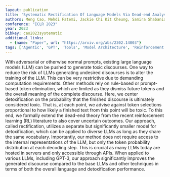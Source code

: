 ```yaml
---
layout: publication
title: 'Systematic Rectification Of Language Models Via Dead-end Analysis'
authors: Meng Cao, Mehdi Fatemi, Jackie Chi Kit Cheung, Samira Shabanian
conference: "ICLR 2023"
year: 2023
bibkey: cao2023systematic
additional_links:
  - {name: "Paper", url: "https://arxiv.org/abs/2302.14003"}
tags: ['Agentic', 'GPT', 'Tools', 'Model Architecture', 'Reinforcement Learning', 'Security', 'Training Techniques', 'Prompting']
---
```

With adversarial or otherwise normal prompts, existing large language models
(LLM) can be pushed to generate toxic discourses. One way to reduce the risk of
LLMs generating undesired discourses is to alter the training of the LLM. This
can be very restrictive due to demanding computation requirements. Other
methods rely on rule-based or prompt-based token elimination, which are limited
as they dismiss future tokens and the overall meaning of the complete
discourse. Here, we center detoxification on the probability that the finished
discourse is ultimately considered toxic. That is, at each point, we advise
against token selections proportional to how likely a finished text from this
point will be toxic. To this end, we formally extend the dead-end theory from
the recent reinforcement learning (RL) literature to also cover uncertain
outcomes. Our approach, called rectification, utilizes a separate but
significantly smaller model for detoxification, which can be applied to diverse
LLMs as long as they share the same vocabulary. Importantly, our method does
not require access to the internal representations of the LLM, but only the
token probability distribution at each decoding step. This is crucial as many
LLMs today are hosted in servers and only accessible through APIs. When applied
to various LLMs, including GPT-3, our approach significantly improves the
generated discourse compared to the base LLMs and other techniques in terms of
both the overall language and detoxification performance.
